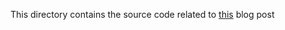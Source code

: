 This directory contains the source code related to [this](https://blog.jmonka.xyz/posts/2-zig-ffi)
blog post
